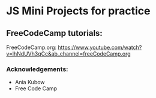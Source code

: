 # JS Mini Projects for practice 

## FreeCodeCamp tutorials: 

FreeCodeCamp.org: https://www.youtube.com/watch?v=lhNdUVh3qCc&ab_channel=freeCodeCamp.org

### Acknowledgements: 

- Ania Kubow
- Free Code Camp





